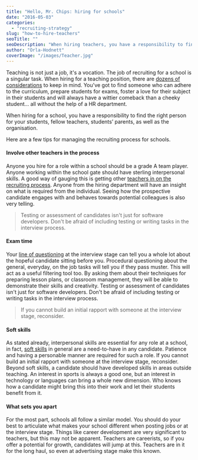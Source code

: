 ```yaml
---
title: "Hello, Mr. Chips: hiring for schools"
date: "2016-05-03"
categories:
  - "recruiting-strategy"
slug: "how-to-hire-teachers"
seoTitle: ""
seoDescription: "When hiring teachers, you have a responsibility to find the right person. Here are a few tips for managing the recruiting process for schools."
author: "Orla-Hodnett"
coverImage: "/images/Teacher.jpg"
---
```


Teaching is not just a job, it's a vocation. The job of recruiting for a school is a singular task. When hiring for a teaching position, there are [dozens of considerations](http://www.educationworld.com/a_admin/admin/admin071.shtml) to keep in mind. You've got to find someone who can adhere to the curriculum, prepare students for exams, foster a love for their subject in their students and will always have a wittier comeback than a cheeky student… all without the help of a HR department.

When hiring for a school, you have a responsibility to find the right person for your students, fellow teachers, students’ parents, as well as the organisation.

Here are a few tips for managing the recruiting process for schools.

#### Involve other teachers in the process

Anyone you hire for a role within a school should be a grade A team player. Anyone working within the school gate should have sterling interpersonal skills. A good way of gauging this is getting other [teachers in on the recruiting process](http://www.ascd.org/publications/educational-leadership/oct13/vol71/num02/Teachers-Hiring-Teachers.aspx). Anyone from the hiring department will have an insight on what is required from the individual. Seeing how the prospective candidate engages with and behaves towards potential colleagues is also very telling.

> Testing or assessment of candidates isn't just for software developers. Don't be afraid of including testing or writing tasks in the interview process.

#### Exam time

Your [line of questioning](http://www.educationworld.com/a_admin/admin/admin396.shtml) at the interview stage can tell you a whole lot about the hopeful candidate sitting before you. Procedural questioning about the general, everyday, on the job tasks will tell you if they pass muster. This will act as a useful filtering tool too. By asking them about their techniques for preparing lesson plans, or classroom management, they will be able to demonstrate their skills and creativity. Testing or assessment of candidates isn't just for software developers. Don't be afraid of including testing or writing tasks in the interview process.

> If you cannot build an initial rapport with someone at the interview stage, reconsider.

#### Soft skills

As stated already, interpersonal skills are essential for any role at a school, in fact, [soft skills](http://www.inc.com/lou-adler/hiring-guide-soft-skills.html) in general are a need-to-have in any candidate. Patience and having a personable manner are required for such a role. If you cannot build an initial rapport with someone at the interview stage, reconsider. Beyond soft skills, a candidate should have developed skills in areas outside teaching. An interest in sports is always a good one, but an interest in technology or languages can bring a whole new dimension. Who knows how a candidate might bring this into their work and let their students benefit from it.

#### What sets you apart

For the most part, schools all follow a similar model. You should do your best to articulate what makes your school different when posting jobs or at the interview stage. Things like career development are very significant to teachers, but this may not be apparent. Teachers are careerists, so if you offer a potential for growth, candidates will jump at this. Teachers are in it for the long haul, so even at advertising stage make this known.
